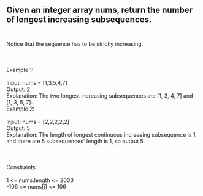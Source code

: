 ## Given an integer array nums, return the number of longest increasing subsequences. <br> <br> 
Notice that the sequence has to be strictly increasing. <br> <br> <br> <br> 
Example 1: <br> <br> 
Input: nums = [1,3,5,4,7] <br> 
Output: 2 <br> 
Explanation: The two longest increasing subsequences are [1, 3, 4, 7] and [1, 3, 5, 7]. <br> 
Example 2: <br> <br> 
Input: nums = [2,2,2,2,2] <br> 
Output: 5 <br> 
Explanation: The length of longest continuous increasing subsequence is 1, and there are 5 subsequences' length is 1, so output 5. <br> <br> <br> <br> 
Constraints: <br> <br> 
1 <= nums.length <= 2000 <br> 
-106 <= nums[i] <= 106 <br> 
